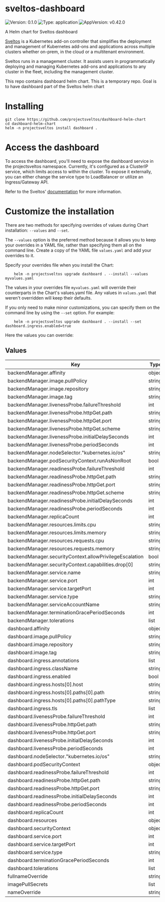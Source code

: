 # sveltos-dashboard

![Version: 0.1.0](https://img.shields.io/badge/Version-0.1.0-informational?style=flat-square) ![Type: application](https://img.shields.io/badge/Type-application-informational?style=flat-square) ![AppVersion: v0.42.0](https://img.shields.io/badge/AppVersion-v0.42.0-informational?style=flat-square)

A Helm chart for Sveltos dashboard

[Sveltos](https://github.com/projectsveltos) is a Kubernetes add-on controller that simplifies the deployment and management of Kubernetes add-ons and applications across multiple clusters whether on-prem, in the cloud or a multitenant environment.

Sveltos runs in a management cluster. It assists users in programmatically deploying and managing Kubernetes add-ons and applications to any cluster in the fleet, including the management cluster.

This repo contains dashboard helm chart. This is a temporary repo. Goal is to have dashboard part of the Sveltos helm chart

# Installing

```command
git clone https://github.com/projectsveltos/dashboard-helm-chart
cd dashboard-helm-chart
helm -n projectsveltos install dashboard .
```

# Access the dashboard
To access the dashboard, you'll need to expose the dashboard service in the projectsveltos namespace.
Currently, it's configured as a ClusterIP service, which limits access to within the cluster.
To expose it externally, you can either change the service type to LoadBalancer or utilize an Ingress/Gateway API.

Refer to the Sveltos' [documentation](https://projectsveltos.github.io/sveltos/getting_started/install/dashboard/) for more information.

# Customize the installation

There are two methods for specifying overrides of values during Chart installation: `--values` and `--set`.

The `--values` option is the preferred method because it allows you to keep your overrides in a YAML file, rather than specifying them all on the command line.
Create a copy of the YAML file `values.yaml` and add your overrides to it.

Specify your overrides file when you install the Chart:

        helm -n projectsveltos upgrade dashboard . --install --values myvalues.yaml

The values in your overrides file `myvalues.yaml` will override their counterparts in the Chart's values.yaml file.
Any values in `values.yaml` that weren't overridden will keep their defaults.

If you only need to make minor customizations, you can specify them on the command line by using the `--set` option. For example:

        helm -n projectsveltos upgrade dashboard . --install --set dashboard.ingress.enabled=true

Here the values you can override:

## Values

| Key | Type | Default | Description |
|-----|------|---------|-------------|
| backendManager.affinity | object | `{}` |  |
| backendManager.image.pullPolicy | string | `"IfNotPresent"` |  |
| backendManager.image.repository | string | `"projectsveltos/ui-backend"` |  |
| backendManager.image.tag | string | `"main"` |  |
| backendManager.livenessProbe.failureThreshold | int | `3` |  |
| backendManager.livenessProbe.httpGet.path | string | `"/healthz"` |  |
| backendManager.livenessProbe.httpGet.port | string | `"healthz"` |  |
| backendManager.livenessProbe.httpGet.scheme | string | `"HTTP"` |  |
| backendManager.livenessProbe.initialDelaySeconds | int | `15` |  |
| backendManager.livenessProbe.periodSeconds | int | `20` |  |
| backendManager.nodeSelector."kubernetes.io/os" | string | `"linux"` |  |
| backendManager.podSecurityContext.runAsNonRoot | bool | `true` |  |
| backendManager.readinessProbe.failureThreshold | int | `3` |  |
| backendManager.readinessProbe.httpGet.path | string | `"/readyz"` |  |
| backendManager.readinessProbe.httpGet.port | string | `"healthz"` |  |
| backendManager.readinessProbe.httpGet.scheme | string | `"HTTP"` |  |
| backendManager.readinessProbe.initialDelaySeconds | int | `5` |  |
| backendManager.readinessProbe.periodSeconds | int | `10` |  |
| backendManager.replicaCount | int | `1` |  |
| backendManager.resources.limits.cpu | string | `"500m"` |  |
| backendManager.resources.limits.memory | string | `"128Mi"` |  |
| backendManager.resources.requests.cpu | string | `"10m"` |  |
| backendManager.resources.requests.memory | string | `"64Mi"` |  |
| backendManager.securityContext.allowPrivilegeEscalation | bool | `false` |  |
| backendManager.securityContext.capabilities.drop[0] | string | `"ALL"` |  |
| backendManager.service.name | string | `"ui-backend-manager"` |  |
| backendManager.service.port | int | `80` |  |
| backendManager.service.targetPort | int | `8080` |  |
| backendManager.service.type | string | `"ClusterIP"` |  |
| backendManager.serviceAccountName | string | `"backend-manager"` |  |
| backendManager.terminationGracePeriodSeconds | int | `10` |  |
| backendManager.tolerations | list | `[]` |  |
| dashboard.affinity | object | `{}` |  |
| dashboard.image.pullPolicy | string | `"IfNotPresent"` |  |
| dashboard.image.repository | string | `"docker.io/projectsveltos/dashboard"` |  |
| dashboard.image.tag | string | `""` |  |
| dashboard.ingress.annotations | list | `[]` |  |
| dashboard.ingress.className | string | `""` |  |
| dashboard.ingress.enabled | bool | `false` |  |
| dashboard.ingress.hosts[0].host | string | `"sveltos.local"` |  |
| dashboard.ingress.hosts[0].paths[0].path | string | `"/"` |  |
| dashboard.ingress.hosts[0].paths[0].pathType | string | `"ImplementationSpecific"` |  |
| dashboard.ingress.tls | list | `[]` |  |
| dashboard.livenessProbe.failureThreshold | int | `3` |  |
| dashboard.livenessProbe.httpGet.path | string | `"/"` |  |
| dashboard.livenessProbe.httpGet.port | string | `"http"` |  |
| dashboard.livenessProbe.initialDelaySeconds | int | `15` |  |
| dashboard.livenessProbe.periodSeconds | int | `20` |  |
| dashboard.nodeSelector."kubernetes.io/os" | string | `"linux"` |  |
| dashboard.podSecurityContext | object | `{}` |  |
| dashboard.readinessProbe.failureThreshold | int | `3` |  |
| dashboard.readinessProbe.httpGet.path | string | `"/"` |  |
| dashboard.readinessProbe.httpGet.port | string | `"http"` |  |
| dashboard.readinessProbe.initialDelaySeconds | int | `5` |  |
| dashboard.readinessProbe.periodSeconds | int | `10` |  |
| dashboard.replicaCount | int | `1` |  |
| dashboard.resources | object | `{}` |  |
| dashboard.securityContext | object | `{}` |  |
| dashboard.service.port | int | `80` |  |
| dashboard.service.targetPort | int | `5173` |  |
| dashboard.service.type | string | `"ClusterIP"` |  |
| dashboard.terminationGracePeriodSeconds | int | `10` |  |
| dashboard.tolerations | list | `[]` |  |
| fullnameOverride | string | `""` |  |
| imagePullSecrets | list | `[]` |  |
| nameOverride | string | `""` |  |

